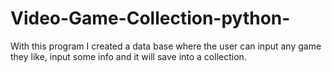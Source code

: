 # Video-Game-Collection-python-
With this program I created a data base where the user can input any game they like, input some info and it will save into a collection.
